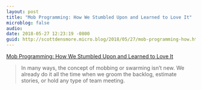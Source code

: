 ```yaml
---
layout: post
title: "Mob Programming: How We Stumbled Upon and Learned to Love It"
microblog: false
audio: 
date: 2018-05-27 12:23:19 -0800
guid: http://scottdensmore.micro.blog/2018/05/27/mob-programming-how.html
---
```

[Mob Programming: How We Stumbled Upon and Learned to Love It](https://spin.atomicobject.com/2018/05/23/mob-programming-story/)

>In many ways, the concept of mobbing or swarming isn’t new. We already do it all the time when we groom the backlog, estimate stories, or hold any type of team meeting.
